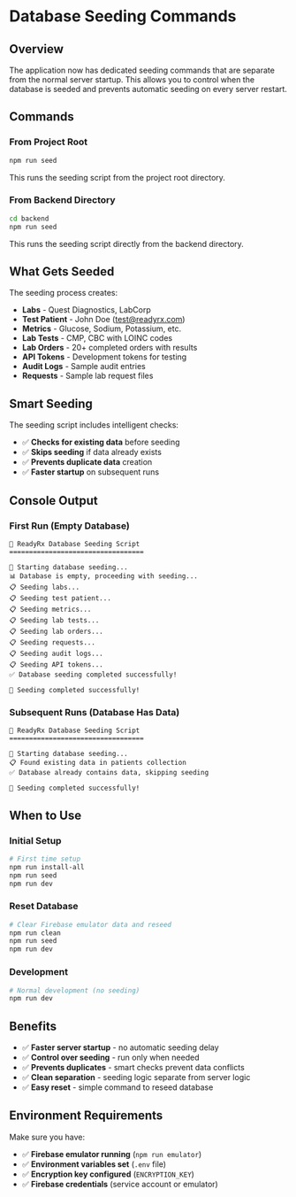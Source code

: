 # Database Seeding Commands

## Overview
The application now has dedicated seeding commands that are separate from the normal server startup. This allows you to control when the database is seeded and prevents automatic seeding on every server restart.

## Commands

### From Project Root
```bash
npm run seed
```
This runs the seeding script from the project root directory.

### From Backend Directory
```bash
cd backend
npm run seed
```
This runs the seeding script directly from the backend directory.

## What Gets Seeded

The seeding process creates:
- **Labs** - Quest Diagnostics, LabCorp
- **Test Patient** - John Doe (test@readyrx.com)
- **Metrics** - Glucose, Sodium, Potassium, etc.
- **Lab Tests** - CMP, CBC with LOINC codes
- **Lab Orders** - 20+ completed orders with results
- **API Tokens** - Development tokens for testing
- **Audit Logs** - Sample audit entries
- **Requests** - Sample lab request files

## Smart Seeding

The seeding script includes intelligent checks:
- ✅ **Checks for existing data** before seeding
- ✅ **Skips seeding** if data already exists
- ✅ **Prevents duplicate data** creation
- ✅ **Faster startup** on subsequent runs

## Console Output

### First Run (Empty Database)
```
🌱 ReadyRx Database Seeding Script
==================================

🌱 Starting database seeding...
📊 Database is empty, proceeding with seeding...
📋 Seeding labs...
📋 Seeding test patient...
📋 Seeding metrics...
📋 Seeding lab tests...
📋 Seeding lab orders...
📋 Seeding requests...
📋 Seeding audit logs...
📋 Seeding API tokens...
✅ Database seeding completed successfully!

🎉 Seeding completed successfully!
```

### Subsequent Runs (Database Has Data)
```
🌱 ReadyRx Database Seeding Script
==================================

🌱 Starting database seeding...
📋 Found existing data in patients collection
✅ Database already contains data, skipping seeding

🎉 Seeding completed successfully!
```

## When to Use

### Initial Setup
```bash
# First time setup
npm run install-all
npm run seed
npm run dev
```

### Reset Database
```bash
# Clear Firebase emulator data and reseed
npm run clean
npm run seed
npm run dev
```

### Development
```bash
# Normal development (no seeding)
npm run dev
```

## Benefits

- ✅ **Faster server startup** - no automatic seeding delay
- ✅ **Control over seeding** - run only when needed
- ✅ **Prevents duplicates** - smart checks prevent data conflicts
- ✅ **Clean separation** - seeding logic separate from server logic
- ✅ **Easy reset** - simple command to reseed database

## Environment Requirements

Make sure you have:
- ✅ **Firebase emulator running** (`npm run emulator`)
- ✅ **Environment variables set** (`.env` file)
- ✅ **Encryption key configured** (`ENCRYPTION_KEY`)
- ✅ **Firebase credentials** (service account or emulator)

